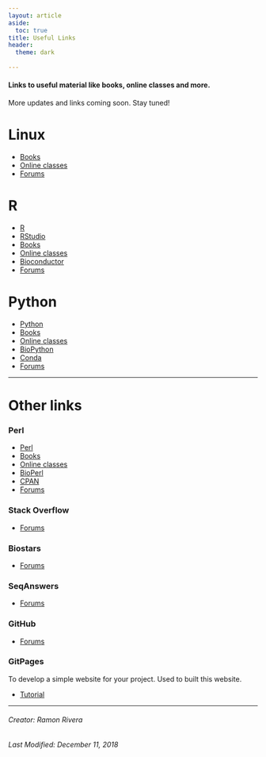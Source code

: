 ```yaml
---
layout: article
aside:
  toc: true
title: Useful Links
header:
  theme: dark
  
---
```


#### Links to useful material like books, online classes and more.  
More updates and links coming soon. Stay tuned!  

# Linux  
- [Books]()  
- [Online classes]()  
- [Forums]()    

# R
- [R](https://cran.r-project.org/)
- [RStudio](https://www.rstudio.com/products/rstudio/download/)
- [Books]()
- [Online classes]()
- [Bioconductor](https://www.bioconductor.org/)
- [Forums]()

# Python
- [Python](https://www.python.org/)
- [Books]()
- [Online classes]()
- [BioPython](https://biopython.org/)
- [Conda](https://www.anaconda.com/download/)
- [Forums](https://python-forum.io/)  

---  
# Other links  

### Perl  
- [Perl](https://www.perl.org/)
- [Books]()
- [Online classes]()
- [BioPerl](https://bioperl.org/)
- [CPAN](https://www.cpan.org/)
- [Forums]()

### Stack Overflow
- [Forums](https://stackoverflow.com/)

### Biostars
- [Forums](https://www.biostars.org/)

### SeqAnswers
- [Forums](http://seqanswers.com/)

### GitHub
- [Forums](https://github.com/)

### GitPages
To develop a simple website for your project. Used to built this website.  
- [Tutorial](https://pages.github.com/)



---
###### Creator: Ramon Rivera  
###### Last Modified: December 11, 2018  
